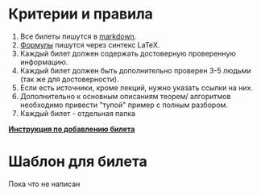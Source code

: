 # Критерии и правила

1. Все билеты пишутся в [markdown](https://www.markdownguide.org/basic-syntax/). 
2. [Формулы](https://ashki23.github.io/markdown-latex.html#:~:text=%2D%20tag2%0A%2D%2D%2D-,Mathematical%20formula,-We%20can%20use) пишутся через синтекс LaTeX.
3. Каждый билет должен содержать достоверную проверенную информацию.
4. Каждый билет должен быть дополнительно проверен 3-5 людьми (так же для достоверности).
5. Если есть источники, кроме лекций, нужно указать ссылки на них.
6. Дополнительно к основным описаниям теорем/ алгоритмов необходимо привести "тупой" пример с полным разбором.
7. Каждый билет - отдельная папка  

**[Инструкция по добавлению билета](how_to_add_question.md)**

# Шаблон для билета
Пока что не написан
